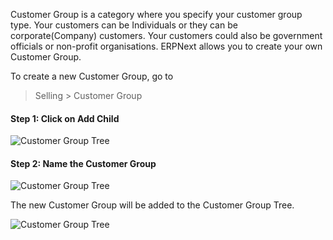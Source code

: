 Customer Group is a category where you specify your customer group type. Your
customers can be Individuals or they can be corporate(Company) customers. Your
customers could also be government officials or non-profit organisations.
ERPNext allows you to create your own Customer Group.

To create a new Customer Group, go to

> Selling > Customer Group

#### Step 1: Click on Add Child

![Customer Group Tree](assets/frappe_io/images/erpnext/customer-group-tree-1.png)

  

#### Step 2: Name the Customer Group

![Customer Group Tree](assets/frappe_io/images/erpnext/customer-group-tree-2.png)

The new Customer Group will be added to the Customer Group Tree.

![Customer Group Tree](assets/frappe_io/images/erpnext/customer-group-tree-3.png)

